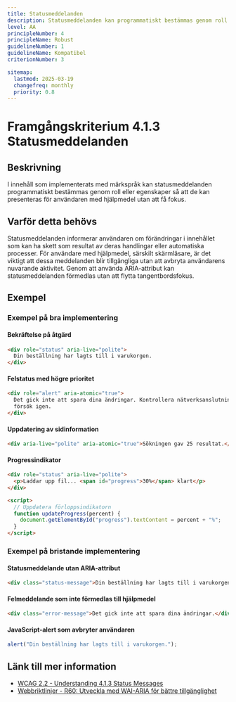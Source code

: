 ```yaml
---
title: Statusmeddelanden
description: Statusmeddelanden kan programmatiskt bestämmas genom roll eller egenskaper så att de kan presenteras för användaren med hjälpmedel utan att få fokus.
level: AA
principleNumber: 4
principleName: Robust
guidelineNumber: 1
guidelineName: Kompatibel
criterionNumber: 3

sitemap:
  lastmod: 2025-03-19
  changefreq: monthly
  priority: 0.8
---
```


# Framgångskriterium 4.1.3 Statusmeddelanden

## Beskrivning

I innehåll som implementerats med märkspråk kan statusmeddelanden programmatiskt bestämmas genom roll eller egenskaper så att de kan presenteras för användaren med hjälpmedel utan att få fokus.

## Varför detta behövs

Statusmeddelanden informerar användaren om förändringar i innehållet som kan ha skett som resultat av deras handlingar eller automatiska processer. För användare med hjälpmedel, särskilt skärmläsare, är det viktigt att dessa meddelanden blir tillgängliga utan att avbryta användarens nuvarande aktivitet. Genom att använda ARIA-attribut kan statusmeddelanden förmedlas utan att flytta tangentbordsfokus.

## Exempel

### Exempel på bra implementering

#### Bekräftelse på åtgärd

```html
<div role="status" aria-live="polite">
  Din beställning har lagts till i varukorgen.
</div>
```

#### Felstatus med högre prioritet

```html
<div role="alert" aria-atomic="true">
  Det gick inte att spara dina ändringar. Kontrollera nätverksanslutningen och
  försök igen.
</div>
```

#### Uppdatering av sidinformation

```html
<div aria-live="polite" aria-atomic="true">Sökningen gav 25 resultat.</div>
```

#### Progressindikator

```html
<div role="status" aria-live="polite">
  <p>Laddar upp fil... <span id="progress">30%</span> klart</p>
</div>

<script>
  // Uppdatera förloppsindikatorn
  function updateProgress(percent) {
    document.getElementById("progress").textContent = percent + "%";
  }
</script>
```

### Exempel på bristande implementering

#### Statusmeddelande utan ARIA-attribut

```html
<div class="status-message">Din beställning har lagts till i varukorgen.</div>
```

#### Felmeddelande som inte förmedlas till hjälpmedel

```html
<div class="error-message">Det gick inte att spara dina ändringar.</div>
```

#### JavaScript-alert som avbryter användaren

```javascript
alert("Din beställning har lagts till i varukorgen.");
```

## Länk till mer information

- [WCAG 2.2 - Understanding 4.1.3 Status Messages](https://www.w3.org/WAI/WCAG22/Understanding/status-messages.html)
- [Webbriktlinjer - R60: Utveckla med WAI-ARIA för bättre tillgänglighet](https://www.digg.se/webbriktlinjer/alla-webbriktlinjer/utveckla-med-wai-aria-for-battre-tillganglighet)

